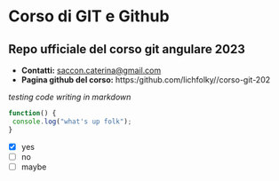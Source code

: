 # Corso di GIT e Github

## Repo ufficiale del corso git angulare 2023

* **Contatti:** saccon.caterina@gmail.com
* **Pagina github del corso:** https:/github.com/lichfolky//corso-git-202


*testing code writing in markdown*


```js
function() {
 console.log("what's up folk");
}
```

- [x] yes
- [ ] no
- [ ] maybe
